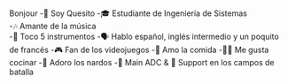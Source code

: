 Bonjour
-👋 Soy Quesito
-🎓 Estudiante de Ingeniería de Sistemas                                                  
-🎶 Amante de la música     
-🎸 Toco 5 instrumentos
-🗣️ Hablo español, inglés intermedio y un poquito de francés 
-🎮 Fan de los videojuegos
-🍔 Amo la comida
-👨‍🍳 Me gusta cocinar
-🌼 Adoro los nardos
-🏹 Main ADC & 🤝 Support en los campos de batalla
    
        
